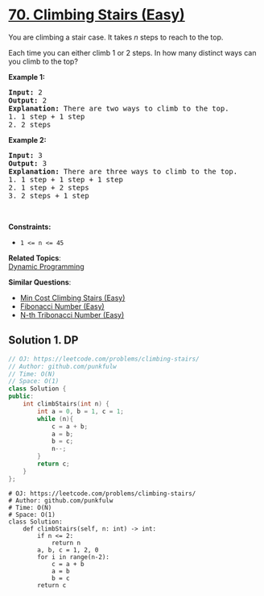 # [70. Climbing Stairs (Easy)](https://leetcode.com/problems/climbing-stairs/)

<p>You are climbing a stair case. It takes <em>n</em> steps to reach to the top.</p>

<p>Each time you can either climb 1 or 2 steps. In how many distinct ways can you climb to the top?</p>

<p><strong>Example 1:</strong></p>

<pre><strong>Input:</strong> 2
<strong>Output:</strong> 2
<strong>Explanation:</strong> There are two ways to climb to the top.
1. 1 step + 1 step
2. 2 steps
</pre>

<p><strong>Example 2:</strong></p>

<pre><strong>Input:</strong> 3
<strong>Output:</strong> 3
<strong>Explanation:</strong> There are three ways to climb to the top.
1. 1 step + 1 step + 1 step
2. 1 step + 2 steps
3. 2 steps + 1 step
</pre>

<p>&nbsp;</p>
<p><strong>Constraints:</strong></p>

<ul>
	<li><code>1 &lt;= n &lt;= 45</code></li>
</ul>


**Related Topics**:  
[Dynamic Programming](https://leetcode.com/tag/dynamic-programming/)

**Similar Questions**:
* [Min Cost Climbing Stairs (Easy)](https://leetcode.com/problems/min-cost-climbing-stairs/)
* [Fibonacci Number (Easy)](https://leetcode.com/problems/fibonacci-number/)
* [N-th Tribonacci Number (Easy)](https://leetcode.com/problems/n-th-tribonacci-number/)

## Solution 1. DP

```cpp
// OJ: https://leetcode.com/problems/climbing-stairs/
// Author: github.com/punkfulw
// Time: O(N)
// Space: O(1)
class Solution {
public:
    int climbStairs(int n) {
        int a = 0, b = 1, c = 1;
        while (n){
            c = a + b;
            a = b;
            b = c;
            n--;
        }
        return c;
    }
};
```

```python3
# OJ: https://leetcode.com/problems/climbing-stairs/
# Author: github.com/punkfulw
# Time: O(N)
# Space: O(1)
class Solution:
    def climbStairs(self, n: int) -> int:
        if n <= 2:
            return n
        a, b, c = 1, 2, 0
        for i in range(n-2):
            c = a + b
            a = b
            b = c
        return c
```
